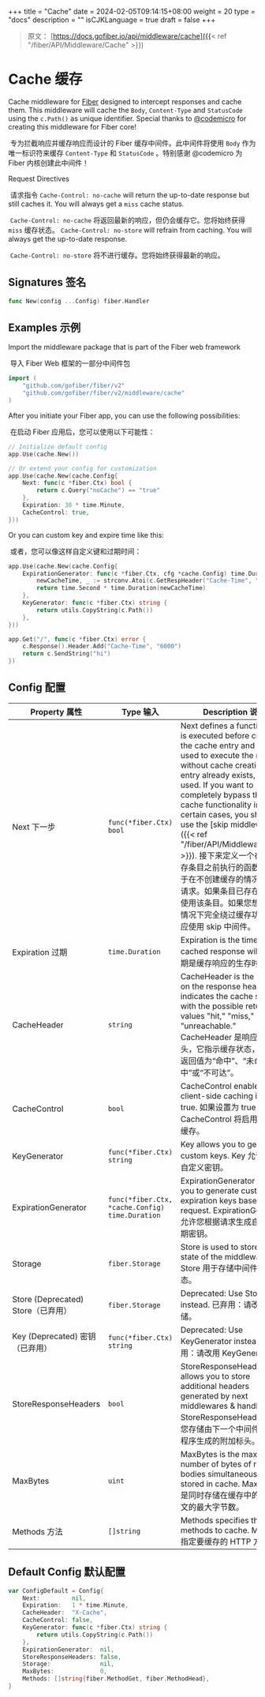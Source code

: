 +++
title = "Cache"
date = 2024-02-05T09:14:15+08:00
weight = 20
type = "docs"
description = ""
isCJKLanguage = true
draft = false
+++

> 原文： [https://docs.gofiber.io/api/middleware/cache]({{< ref "/fiber/API/Middleware/Cache" >}})

# Cache 缓存

Cache middleware for [Fiber](https://github.com/gofiber/fiber) designed to intercept responses and cache them. This middleware will cache the `Body`, `Content-Type` and `StatusCode` using the `c.Path()` as unique identifier. Special thanks to [@codemicro](https://github.com/codemicro/fiber-cache) for creating this middleware for Fiber core!

​	专为拦截响应并缓存响应而设计的 Fiber 缓存中间件。此中间件将使用 `Body` 作为唯一标识符来缓存 `Content-Type` 和 `StatusCode` 。特别感谢 @codemicro 为 Fiber 内核创建此中间件！

Request Directives

​	请求指令
`Cache-Control: no-cache` will return the up-to-date response but still caches it. You will always get a `miss` cache status.

​	 `Cache-Control: no-cache` 将返回最新的响应，但仍会缓存它。您将始终获得 `miss` 缓存状态。
`Cache-Control: no-store` will refrain from caching. You will always get the up-to-date response.

​	 `Cache-Control: no-store` 将不进行缓存。您将始终获得最新的响应。

## Signatures 签名

```go
func New(config ...Config) fiber.Handler
```



## Examples 示例 

Import the middleware package that is part of the Fiber web framework

​	导入 Fiber Web 框架的一部分中间件包

```go
import (
    "github.com/gofiber/fiber/v2"
    "github.com/gofiber/fiber/v2/middleware/cache"
)
```



After you initiate your Fiber app, you can use the following possibilities:

​	在启动 Fiber 应用后，您可以使用以下可能性：

```go
// Initialize default config
app.Use(cache.New())

// Or extend your config for customization
app.Use(cache.New(cache.Config{
    Next: func(c *fiber.Ctx) bool {
        return c.Query("noCache") == "true"
    },
    Expiration: 30 * time.Minute,
    CacheControl: true,
}))
```



Or you can custom key and expire time like this:

​	或者，您可以像这样自定义键和过期时间：

```go
app.Use(cache.New(cache.Config{
    ExpirationGenerator: func(c *fiber.Ctx, cfg *cache.Config) time.Duration {
        newCacheTime, _ := strconv.Atoi(c.GetRespHeader("Cache-Time", "600"))
        return time.Second * time.Duration(newCacheTime)
    },
    KeyGenerator: func(c *fiber.Ctx) string {
        return utils.CopyString(c.Path())
    },
}))

app.Get("/", func(c *fiber.Ctx) error {
    c.Response().Header.Add("Cache-Time", "6000")
    return c.SendString("hi")
})
```



## Config 配置

| Property 属性                      | Type 输入                                       | Description 说明                                             | Default 默认                                                 |
| ---------------------------------- | ----------------------------------------------- | ------------------------------------------------------------ | ------------------------------------------------------------ |
| Next 下一步                        | `func(*fiber.Ctx) bool`                         | Next defines a function that is executed before creating the cache entry and can be used to execute the request without cache creation. If an entry already exists, it will be used. If you want to completely bypass the cache functionality in certain cases, you should use the [skip middleware]({{< ref "/fiber/API/Middleware/Skip" >}}). 接下来定义一个在创建缓存条目之前执行的函数，可用于在不创建缓存的情况下执行请求。如果条目已存在，则将使用该条目。如果您想在某些情况下完全绕过缓存功能，则应使用 skip 中间件。 | `nil`                                                        |
| Expiration 过期                    | `time.Duration`                                 | Expiration is the time that a cached response will live. 过期是缓存响应的生存时间。 | `1 * time.Minute`                                            |
| CacheHeader                        | `string`                                        | CacheHeader is the header on the response header that indicates the cache status, with the possible return values "hit," "miss," or "unreachable." CacheHeader 是响应头上的头，它指示缓存状态，可能的返回值为“命中”、“未命中”或“不可达”。 | `X-Cache`                                                    |
| CacheControl                       | `bool`                                          | CacheControl enables client-side caching if set to true. 如果设置为 true，CacheControl 将启用客户端缓存。 | `false`                                                      |
| KeyGenerator                       | `func(*fiber.Ctx) string`                       | Key allows you to generate custom keys. Key 允许您生成自定义密钥。 | `func(c *fiber.Ctx) string { return utils.CopyString(c.Path()) }` |
| ExpirationGenerator                | `func(*fiber.Ctx, *cache.Config) time.Duration` | ExpirationGenerator allows you to generate custom expiration keys based on the request. ExpirationGenerator 允许您根据请求生成自定义过期密钥。 | `nil`                                                        |
| Storage                            | `fiber.Storage`                                 | Store is used to store the state of the middleware. Store 用于存储中间件的状态。 | In-memory store 内存存储                                     |
| Store (Deprecated) Store（已弃用） | `fiber.Storage`                                 | Deprecated: Use Storage instead. 已弃用：请改用存储。        | In-memory store 内存存储                                     |
| Key (Deprecated) 密钥（已弃用）    | `func(*fiber.Ctx) string`                       | Deprecated: Use KeyGenerator instead. 已弃用：请改用 KeyGenerator。 | `nil`                                                        |
| StoreResponseHeaders               | `bool`                                          | StoreResponseHeaders allows you to store additional headers generated by next middlewares & handler. StoreResponseHeaders 允许您存储由下一个中间件和处理程序生成的附加标头。 | `false`                                                      |
| MaxBytes                           | `uint`                                          | MaxBytes is the maximum number of bytes of response bodies simultaneously stored in cache. MaxBytes 是同时存储在缓存中的响应正文的最大字节数。 | `0` (No limit) `0` （无限制）                                |
| Methods 方法                       | `[]string`                                      | Methods specifies the HTTP methods to cache. Methods 指定要缓存的 HTTP 方法。 | `[]string{fiber.MethodGet, fiber.MethodHead}`                |

## Default Config 默认配置 

```go
var ConfigDefault = Config{
    Next:         nil,
    Expiration:   1 * time.Minute,
    CacheHeader:  "X-Cache",
    CacheControl: false,
    KeyGenerator: func(c *fiber.Ctx) string {
        return utils.CopyString(c.Path())
    },
    ExpirationGenerator:  nil,
    StoreResponseHeaders: false,
    Storage:              nil,
    MaxBytes:             0,
    Methods: []string{fiber.MethodGet, fiber.MethodHead},
}
```
